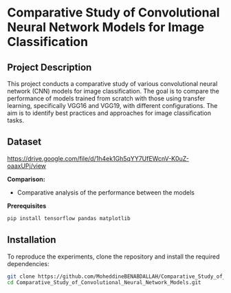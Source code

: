 # Comparative Study of Convolutional Neural Network Models for Image Classification


## Project Description

This project conducts a comparative study of various convolutional neural network (CNN) models for image classification. The goal is to compare the performance of models trained from scratch with those using transfer learning, specifically VGG16 and VGG19, with different configurations. The aim is to identify best practices and approaches for image classification tasks.


## Dataset 

https://drive.google.com/file/d/1h4ek1Gh5qYY7UfEWcnV-K0uZ-oaaxUPj/view

**Comparison:**
- Comparative analysis of the performance between the models

**Prerequisites**
```bash
pip install tensorflow pandas matplotlib
```
## Installation

To reproduce the experiments, clone the repository and install the required dependencies:

```bash
git clone https://github.com/MoheddineBENABDALLAH/Comparative_Study_of_Convolutional_Neural_Network_Models.git
cd Comparative_Study_of_Convolutional_Neural_Network_Models.git
